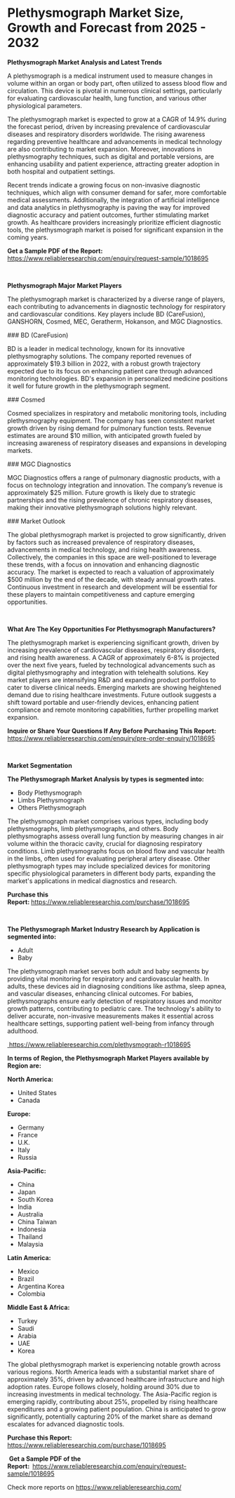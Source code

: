 <p><h1>Plethysmograph Market Size, Growth and Forecast from 2025 - 2032</h1></p><p><strong>Plethysmograph Market Analysis and Latest Trends</strong></p>
<p><p>A plethysmograph is a medical instrument used to measure changes in volume within an organ or body part, often utilized to assess blood flow and circulation. This device is pivotal in numerous clinical settings, particularly for evaluating cardiovascular health, lung function, and various other physiological parameters.</p><p>The plethysmograph market is expected to grow at a CAGR of 14.9% during the forecast period, driven by increasing prevalence of cardiovascular diseases and respiratory disorders worldwide. The rising awareness regarding preventive healthcare and advancements in medical technology are also contributing to market expansion. Moreover, innovations in plethysmography techniques, such as digital and portable versions, are enhancing usability and patient experience, attracting greater adoption in both hospital and outpatient settings.</p><p>Recent trends indicate a growing focus on non-invasive diagnostic techniques, which align with consumer demand for safer, more comfortable medical assessments. Additionally, the integration of artificial intelligence and data analytics in plethysmography is paving the way for improved diagnostic accuracy and patient outcomes, further stimulating market growth. As healthcare providers increasingly prioritize efficient diagnostic tools, the plethysmograph market is poised for significant expansion in the coming years.</p></p>
<p><strong>Get a Sample PDF of the Report:&nbsp;</strong> <a href="https://www.reliableresearchiq.com/enquiry/request-sample/1018695?utm_campaign=3000&utm_medium=2&utm_source=Github&utm_content=ia&utm_term=04032025&utm_id=plethysmograph">https://www.reliableresearchiq.com/enquiry/request-sample/1018695</a></p>
<p>&nbsp;</p>
<p><strong>Plethysmograph Major Market Players</strong></p>
<p><p>The plethysmograph market is characterized by a diverse range of players, each contributing to advancements in diagnostic technology for respiratory and cardiovascular conditions. Key players include BD (CareFusion), GANSHORN, Cosmed, MEC, Geratherm, Hokanson, and MGC Diagnostics.</p><p>### BD (CareFusion)</p><p>BD is a leader in medical technology, known for its innovative plethysmography solutions. The company reported revenues of approximately $19.3 billion in 2022, with a robust growth trajectory expected due to its focus on enhancing patient care through advanced monitoring technologies. BD's expansion in personalized medicine positions it well for future growth in the plethysmograph segment.</p><p>### Cosmed</p><p>Cosmed specializes in respiratory and metabolic monitoring tools, including plethysmography equipment. The company has seen consistent market growth driven by rising demand for pulmonary function tests. Revenue estimates are around $10 million, with anticipated growth fueled by increasing awareness of respiratory diseases and expansions in developing markets.</p><p>### MGC Diagnostics</p><p>MGC Diagnostics offers a range of pulmonary diagnostic products, with a focus on technology integration and innovation. The company’s revenue is approximately $25 million. Future growth is likely due to strategic partnerships and the rising prevalence of chronic respiratory diseases, making their innovative plethysmograph solutions highly relevant.</p><p>### Market Outlook</p><p>The global plethysmograph market is projected to grow significantly, driven by factors such as increased prevalence of respiratory diseases, advancements in medical technology, and rising health awareness. Collectively, the companies in this space are well-positioned to leverage these trends, with a focus on innovation and enhancing diagnostic accuracy. The market is expected to reach a valuation of approximately $500 million by the end of the decade, with steady annual growth rates. Continuous investment in research and development will be essential for these players to maintain competitiveness and capture emerging opportunities.</p></p>
<p>&nbsp;</p>
<p><strong>What Are The Key Opportunities For Plethysmograph Manufacturers?</strong></p>
<p><p>The plethysmograph market is experiencing significant growth, driven by increasing prevalence of cardiovascular diseases, respiratory disorders, and rising health awareness. A CAGR of approximately 6-8% is projected over the next five years, fueled by technological advancements such as digital plethysmography and integration with telehealth solutions. Key market players are intensifying R&D and expanding product portfolios to cater to diverse clinical needs. Emerging markets are showing heightened demand due to rising healthcare investments. Future outlook suggests a shift toward portable and user-friendly devices, enhancing patient compliance and remote monitoring capabilities, further propelling market expansion.</p></p>
<p><strong>Inquire or Share Your Questions If Any Before Purchasing This Report:</strong> <a href="https://www.reliableresearchiq.com/enquiry/pre-order-enquiry/1018695?utm_campaign=3000&utm_medium=2&utm_source=Github&utm_content=ia&utm_term=04032025&utm_id=plethysmograph">https://www.reliableresearchiq.com/enquiry/pre-order-enquiry/1018695</a></p>
<p>&nbsp;</p>
<p><strong>Market Segmentation</strong></p>
<p><strong>The Plethysmograph Market Analysis by types is segmented into:</strong></p>
<p><ul><li>Body Plethysmograph</li><li>Limbs Plethysmograph</li><li>Others Plethysmograph</li></ul></p>
<p><p>The plethysmograph market comprises various types, including body plethysmographs, limb plethysmographs, and others. Body plethysmographs assess overall lung function by measuring changes in air volume within the thoracic cavity, crucial for diagnosing respiratory conditions. Limb plethysmographs focus on blood flow and vascular health in the limbs, often used for evaluating peripheral artery disease. Other plethysmograph types may include specialized devices for monitoring specific physiological parameters in different body parts, expanding the market's applications in medical diagnostics and research.</p></p>
<p><strong>Purchase this Report:&nbsp;</strong><a href="https://www.reliableresearchiq.com/purchase/1018695?utm_campaign=3000&utm_medium=2&utm_source=Github&utm_content=ia&utm_term=04032025&utm_id=plethysmograph">https://www.reliableresearchiq.com/purchase/1018695</a></p>
<p>&nbsp;</p>
<p><strong>The Plethysmograph Market Industry Research by Application is segmented into:</strong></p>
<p><ul><li>Adult</li><li>Baby</li></ul></p>
<p><p>The plethysmograph market serves both adult and baby segments by providing vital monitoring for respiratory and cardiovascular health. In adults, these devices aid in diagnosing conditions like asthma, sleep apnea, and vascular diseases, enhancing clinical outcomes. For babies, plethysmographs ensure early detection of respiratory issues and monitor growth patterns, contributing to pediatric care. The technology's ability to deliver accurate, non-invasive measurements makes it essential across healthcare settings, supporting patient well-being from infancy through adulthood.</p></p>
<p><a href="https://www.reliableresearchiq.com/plethysmograph-r1018695?utm_campaign=3000&utm_medium=2&utm_source=Github&utm_content=ia&utm_term=04032025&utm_id=plethysmograph">&nbsp;https://www.reliableresearchiq.com/plethysmograph-r1018695</a></p>
<p><strong>In terms of Region, the Plethysmograph Market Players available by Region are:</strong></p>
<p>
    <p> <strong> North America: </strong>
        <ul>
            <li>United States</li>
            <li>Canada</li>
        </ul>
        </p> 
    <p> <strong> Europe: </strong>
        <ul>
            <li>Germany</li>
            <li>France</li>
            <li>U.K.</li>
            <li>Italy</li>
            <li>Russia</li>
        </ul>
        </p> 
    <p> <strong> Asia-Pacific: </strong>
        <ul>
            <li>China</li>
            <li>Japan</li>
            <li>South Korea</li>
            <li>India</li>
            <li>Australia</li>
            <li>China Taiwan</li>
            <li>Indonesia</li>
            <li>Thailand</li>
            <li>Malaysia</li>
        </ul>
        </p> 
    <p> <strong> Latin America: </strong>
        <ul>
            <li>Mexico</li>
            <li>Brazil</li>
            <li>Argentina Korea</li>
            <li>Colombia</li>
        </ul>
        </p> 
    <p> <strong> Middle East & Africa: </strong>
        <ul>
            <li>Turkey</li>
            <li>Saudi</li>
            <li>Arabia</li>
            <li>UAE</li>
            <li>Korea</li>
        </ul>
    </p>
    </p>
<p><p>The global plethysmograph market is experiencing notable growth across various regions. North America leads with a substantial market share of approximately 35%, driven by advanced healthcare infrastructure and high adoption rates. Europe follows closely, holding around 30% due to increasing investments in medical technology. The Asia-Pacific region is emerging rapidly, contributing about 25%, propelled by rising healthcare expenditures and a growing patient population. China is anticipated to grow significantly, potentially capturing 20% of the market share as demand escalates for advanced diagnostic tools.</p></p>
<p><strong>Purchase this Report: </strong><a href="https://www.reliableresearchiq.com/purchase/1018695?utm_campaign=3000&utm_medium=2&utm_source=Github&utm_content=ia&utm_term=04032025&utm_id=plethysmograph">https://www.reliableresearchiq.com/purchase/1018695</a></p>
<p>&nbsp;<strong>Get a Sample PDF of the Report:&nbsp;&nbsp;</strong><a href="https://www.reliableresearchiq.com/enquiry/request-sample/1018695?utm_campaign=3000&utm_medium=2&utm_source=Github&utm_content=ia&utm_term=04032025&utm_id=plethysmograph">https://www.reliableresearchiq.com/enquiry/request-sample/1018695</a></p>
<p><strong></strong></p>
<p>Check more reports on <a href="https://www.reliableresearchiq.com/?utm_campaign=3000&utm_medium=2&utm_source=Github&utm_content=ia&utm_term=04032025&utm_id=plethysmograph">https://www.reliableresearchiq.com/</a></p>